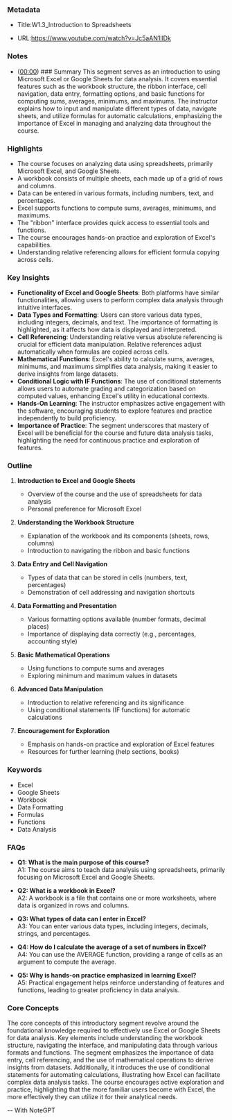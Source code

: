 ### Metadata

- Title:W1.3_Introduction to Spreadsheets

- URL:<https://www.youtube.com/watch?v=Jc5aAN1llDk>

### Notes

- ([00:00](https://www.youtube.com/watch?v=Jc5aAN1llDk&t=0s)) ### Summary
This segment serves as an introduction to using Microsoft Excel or Google Sheets for data analysis. It covers essential features such as the workbook structure, the ribbon interface, cell navigation, data entry, formatting options, and basic functions for computing sums, averages, minimums, and maximums. The instructor explains how to input and manipulate different types of data, navigate sheets, and utilize formulas for automatic calculations, emphasizing the importance of Excel in managing and analyzing data throughout the course.

### Highlights

- The course focuses on analyzing data using spreadsheets, primarily Microsoft Excel, and Google Sheets.
- A workbook consists of multiple sheets, each made up of a grid of rows and columns.
- Data can be entered in various formats, including numbers, text, and percentages.
- Excel supports functions to compute sums, averages, minimums, and maximums.
- The "ribbon" interface provides quick access to essential tools and functions.
- The course encourages hands-on practice and exploration of Excel's capabilities.
- Understanding relative referencing allows for efficient formula copying across cells.

### Key Insights

- **Functionality of Excel and Google Sheets**: Both platforms have similar functionalities, allowing users to perform complex data analysis through intuitive interfaces.
- **Data Types and Formatting**: Users can store various data types, including integers, decimals, and text. The importance of formatting is highlighted, as it affects how data is displayed and interpreted.
- **Cell Referencing**: Understanding relative versus absolute referencing is crucial for efficient data manipulation. Relative references adjust automatically when formulas are copied across cells.
- **Mathematical Functions**: Excel's ability to calculate sums, averages, minimums, and maximums simplifies data analysis, making it easier to derive insights from large datasets.
- **Conditional Logic with IF Functions**: The use of conditional statements allows users to automate grading and categorization based on computed values, enhancing Excel's utility in educational contexts.
- **Hands-On Learning**: The instructor emphasizes active engagement with the software, encouraging students to explore features and practice independently to build proficiency.
- **Importance of Practice**: The segment underscores that mastery of Excel will be beneficial for the course and future data analysis tasks, highlighting the need for continuous practice and exploration of features.

### Outline

1. **Introduction to Excel and Google Sheets**
   - Overview of the course and the use of spreadsheets for data analysis
   - Personal preference for Microsoft Excel

2. **Understanding the Workbook Structure**
   - Explanation of the workbook and its components (sheets, rows, columns)
   - Introduction to navigating the ribbon and basic functions

3. **Data Entry and Cell Navigation**
   - Types of data that can be stored in cells (numbers, text, percentages)
   - Demonstration of cell addressing and navigation shortcuts

4. **Data Formatting and Presentation**
   - Various formatting options available (number formats, decimal places)
   - Importance of displaying data correctly (e.g., percentages, accounting style)

5. **Basic Mathematical Operations**
   - Using functions to compute sums and averages
   - Exploring minimum and maximum values in datasets

6. **Advanced Data Manipulation**
   - Introduction to relative referencing and its significance
   - Using conditional statements (IF functions) for automatic calculations

7. **Encouragement for Exploration**
   - Emphasis on hands-on practice and exploration of Excel features
   - Resources for further learning (help sections, books)

### Keywords

- Excel
- Google Sheets
- Workbook
- Data Formatting
- Formulas
- Functions
- Data Analysis

### FAQs

- **Q1: What is the main purpose of this course?**  
  A1: The course aims to teach data analysis using spreadsheets, primarily focusing on Microsoft Excel and Google Sheets.

- **Q2: What is a workbook in Excel?**  
  A2: A workbook is a file that contains one or more worksheets, where data is organized in rows and columns.

- **Q3: What types of data can I enter in Excel?**  
  A3: You can enter various data types, including integers, decimals, strings, and percentages.

- **Q4: How do I calculate the average of a set of numbers in Excel?**  
  A4: You can use the AVERAGE function, providing a range of cells as an argument to compute the average.

- **Q5: Why is hands-on practice emphasized in learning Excel?**  
  A5: Practical engagement helps reinforce understanding of features and functions, leading to greater proficiency in data analysis.

### Core Concepts

The core concepts of this introductory segment revolve around the foundational knowledge required to effectively use Excel or Google Sheets for data analysis. Key elements include understanding the workbook structure, navigating the interface, and manipulating data through various formats and functions. The segment emphasizes the importance of data entry, cell referencing, and the use of mathematical operations to derive insights from datasets. Additionally, it introduces the use of conditional statements for automating calculations, illustrating how Excel can facilitate complex data analysis tasks. The course encourages active exploration and practice, highlighting that the more familiar users become with Excel, the more effectively they can utilize it for their analytical needs.

-- With NoteGPT
